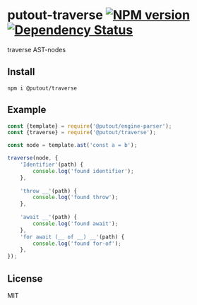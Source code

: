 # putout-traverse [![NPM version][NPMIMGURL]][NPMURL] [![Dependency Status][DependencyStatusIMGURL]][DependencyStatusURL]

[NPMIMGURL]:                https://img.shields.io/npm/v/@putout/traverse.svg?style=flat&longCache=true
[NPMURL]:                   https://npmjs.org/package/@putout/traverse"npm"

[DependencyStatusURL]:      https://david-dm.org/coderaiser/putout?path=packages/traverse
[DependencyStatusIMGURL]:   https://david-dm.org/coderaiser/putout.svg?path=packages/traverse

traverse AST-nodes

## Install

```
npm i @putout/traverse
```

## Example

```js
const {template} = require('@putout/engine-parser');
const {traverse} = require('@putout/traverse');

const node = template.ast('const a = b');

traverse(node, {
    'Identifier'(path) {
        console.log('found identifier');
    },
    
    'throw __'(path) {
        console.log('found throw');
    },
    
    'await __'(path) {
        console.log('found await');
    },
    'for await (__ of __) __'(path) {
        console.log('found for-of');
    },
});
```

## License

MIT

